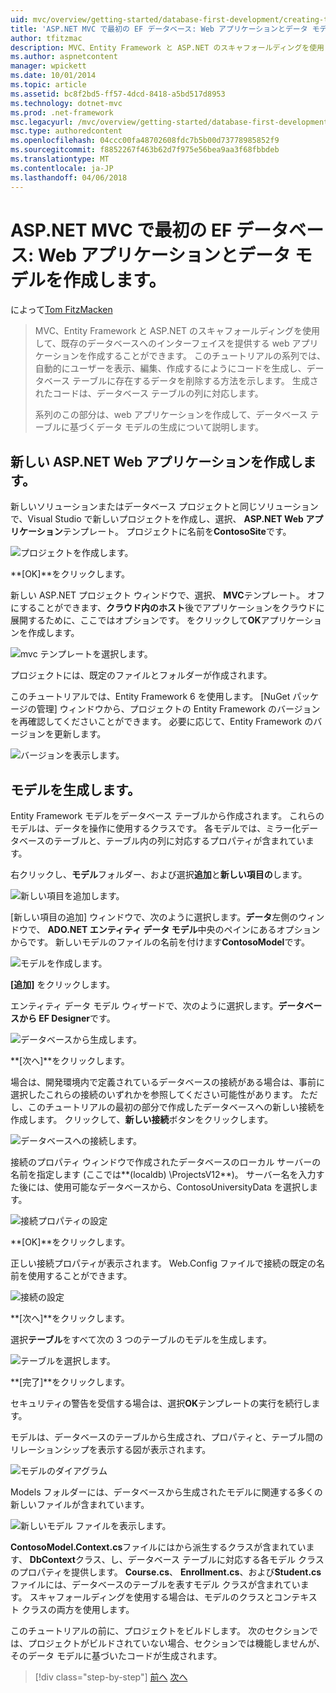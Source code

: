 ```yaml
---
uid: mvc/overview/getting-started/database-first-development/creating-the-web-application
title: 'ASP.NET MVC で最初の EF データベース: Web アプリケーションとデータ モデルの作成 |Microsoft ドキュメント'
author: tfitzmac
description: MVC、Entity Framework と ASP.NET のスキャフォールディングを使用して、既存のデータベースへのインターフェイスを提供する web アプリケーションを作成することができます。 このチュートリアルの seri しています.
ms.author: aspnetcontent
manager: wpickett
ms.date: 10/01/2014
ms.topic: article
ms.assetid: bc8f2bd5-ff57-4dcd-8418-a5bd517d8953
ms.technology: dotnet-mvc
ms.prod: .net-framework
msc.legacyurl: /mvc/overview/getting-started/database-first-development/creating-the-web-application
msc.type: authoredcontent
ms.openlocfilehash: 04ccc00fa48702608fdc7b5b00d73778985852f9
ms.sourcegitcommit: f8852267f463b62d7f975e56bea9aa3f68fbbdeb
ms.translationtype: MT
ms.contentlocale: ja-JP
ms.lasthandoff: 04/06/2018
---
```

<a name="ef-database-first-with-aspnet-mvc-creating-the-web-application-and-data-models"></a>ASP.NET MVC で最初の EF データベース: Web アプリケーションとデータ モデルを作成します。
====================
によって[Tom FitzMacken](https://github.com/tfitzmac)

> MVC、Entity Framework と ASP.NET のスキャフォールディングを使用して、既存のデータベースへのインターフェイスを提供する web アプリケーションを作成することができます。 このチュートリアルの系列では、自動的にユーザーを表示、編集、作成するにようにコードを生成し、データベース テーブルに存在するデータを削除する方法を示します。 生成されたコードは、データベース テーブルの列に対応します。
> 
> 系列のこの部分は、web アプリケーションを作成して、データベース テーブルに基づくデータ モデルの生成について説明します。


## <a name="create-a-new-aspnet-web-application"></a>新しい ASP.NET Web アプリケーションを作成します。

新しいソリューションまたはデータベース プロジェクトと同じソリューションで、Visual Studio で新しいプロジェクトを作成し、選択、 **ASP.NET Web アプリケーション**テンプレート。 プロジェクトに名前を**ContosoSite**です。

![プロジェクトを作成します。](creating-the-web-application/_static/image1.png)

**[OK]**をクリックします。

新しい ASP.NET プロジェクト ウィンドウで、選択、 **MVC**テンプレート。 オフにすることができます、**クラウド内のホスト**後でアプリケーションをクラウドに展開するために、ここではオプションです。 をクリックして**OK**アプリケーションを作成します。

![mvc テンプレートを選択します。](creating-the-web-application/_static/image2.png)

プロジェクトには、既定のファイルとフォルダーが作成されます。

このチュートリアルでは、Entity Framework 6 を使用します。 [NuGet パッケージの管理] ウィンドウから、プロジェクトの Entity Framework のバージョンを再確認してくださいことができます。 必要に応じて、Entity Framework のバージョンを更新します。

![バージョンを表示します。](creating-the-web-application/_static/image3.png)

## <a name="generate-the-models"></a>モデルを生成します。

Entity Framework モデルをデータベース テーブルから作成されます。 これらのモデルは、データを操作に使用するクラスです。 各モデルでは、ミラー化データベースのテーブルと、テーブル内の列に対応するプロパティが含まれています。

右クリックし、**モデル**フォルダー、および選択**追加**と**新しい項目の**します。

![新しい項目を追加します。](creating-the-web-application/_static/image4.png)

[新しい項目の追加] ウィンドウで、次のように選択します。**データ**左側のウィンドウで、 **ADO.NET エンティティ データ モデル**中央のペインにあるオプションからです。 新しいモデルのファイルの名前を付けます**ContosoModel**です。

![モデルを作成します。](creating-the-web-application/_static/image5.png)

**[追加]** をクリックします。

エンティティ データ モデル ウィザードで、次のように選択します。**データベースから EF Designer**です。

![データベースから生成します。](creating-the-web-application/_static/image6.png)

**[次へ]**をクリックします。

場合は、開発環境内で定義されているデータベースの接続がある場合は、事前に選択したこれらの接続のいずれかを参照してください可能性があります。 ただし、このチュートリアルの最初の部分で作成したデータベースへの新しい接続を作成します。 クリックして、**新しい接続**ボタンをクリックします。

![データベースへの接続します。](creating-the-web-application/_static/image7.png)

接続のプロパティ ウィンドウで作成されたデータベースのローカル サーバーの名前を指定します (ここでは**(localdb) \ProjectsV12**)。 サーバー名を入力すた後には、使用可能なデータベースから、ContosoUniversityData を選択します。

![接続プロパティの設定](creating-the-web-application/_static/image8.png)

**[OK]**をクリックします。

正しい接続プロパティが表示されます。 Web.Config ファイルで接続の既定の名前を使用することができます。

![接続の設定](creating-the-web-application/_static/image9.png)

**[次へ]**をクリックします。

選択**テーブル**をすべて次の 3 つのテーブルのモデルを生成します。

![テーブルを選択します。](creating-the-web-application/_static/image10.png)

**[完了]**をクリックします。

セキュリティの警告を受信する場合は、選択**OK**テンプレートの実行を続行します。

モデルは、データベースのテーブルから生成され、プロパティと、テーブル間のリレーションシップを表示する図が表示されます。

![モデルのダイアグラム](creating-the-web-application/_static/image11.png)

Models フォルダーには、データベースから生成されたモデルに関連する多くの新しいファイルが含まれています。

![新しいモデル ファイルを表示します。](creating-the-web-application/_static/image12.png)

**ContosoModel.Context.cs**ファイルにはから派生するクラスが含まれています、 **DbContext**クラス、し、データベース テーブルに対応する各モデル クラスのプロパティを提供します。 **Course.cs**、 **Enrollment.cs**、および**Student.cs**ファイルには、データベースのテーブルを表すモデル クラスが含まれています。 スキャフォールディングを使用する場合は、モデルのクラスとコンテキスト クラスの両方を使用します。

このチュートリアルの前に、プロジェクトをビルドします。 次のセクションでは、プロジェクトがビルドされていない場合、セクションでは機能しませんが、そのデータ モデルに基づいたコードが生成されます。

> [!div class="step-by-step"]
> [前へ](setting-up-database.md)
> [次へ](generating-views.md)
